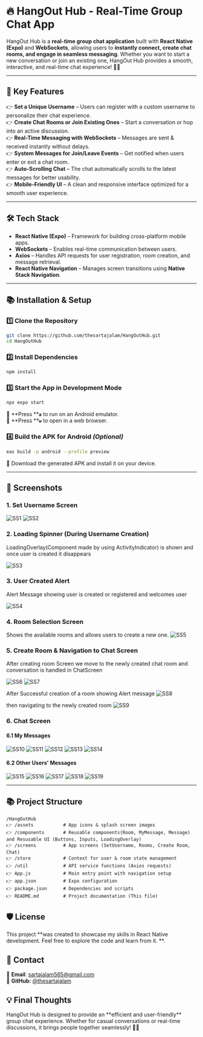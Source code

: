 # 🔥 HangOut Hub - Real-Time Group Chat App

HangOut Hub is a **real-time group chat application** built with **React Native (Expo)** and **WebSockets**, allowing users to **instantly connect, create chat rooms, and engage in seamless messaging**. Whether you want to start a new conversation or join an existing one, HangOut Hub provides a smooth, interactive, and real-time chat experience! 💬✨

---

## 🚀 **Key Features**

👉 **Set a Unique Username** – Users can register with a custom username to personalize their chat experience.\
👉 **Create Chat Rooms or Join Existing Ones** – Start a conversation or hop into an active discussion.\
👉 **Real-Time Messaging with WebSockets** – Messages are sent & received instantly without delays.\
👉 **System Messages for Join/Leave Events** – Get notified when users enter or exit a chat room.\
👉 **Auto-Scrolling Chat** – The chat automatically scrolls to the latest messages for better usability.\
👉 **Mobile-Friendly UI** – A clean and responsive interface optimized for a smooth user experience.

---

## 🛠 **Tech Stack**

- **React Native (Expo)** – Framework for building cross-platform mobile apps.
- **WebSockets** – Enables real-time communication between users.
- **Axios** – Handles API requests for user registration, room creation, and message retrieval.
- **React Native Navigation** – Manages screen transitions using **Native Stack Navigation**.

---

## 📚 **Installation & Setup**

### 1️⃣ **Clone the Repository**

```sh
git clone https://github.com/thesartajalam/HangOutHub.git  
cd HangOutHub  
```

### 2️⃣ **Install Dependencies**

```sh
npm install  
```

### 3️⃣ **Start the App in Development Mode**

```sh
npx expo start  
```

🔹 **Press ****`a`** to run on an Android emulator.\
🔹 **Press ****`w`** to open in a web browser.

### 4️⃣ **Build the APK for Android** *(Optional)*

```sh
eas build -p android --profile preview  
```

🔹 Download the generated APK and install it on your device.

---

## 📸 **Screenshots**

### **1. Set Username Screen**
![SS1](https://github.com/user-attachments/assets/aaf42919-bf71-4b68-a11c-78226e583d14)
![SS2](https://github.com/user-attachments/assets/ce93c3c4-dffa-41f6-aa66-8b949de8fbe0)


### **2. Loading Spinner (During Username Creation)**
LoadingOverlay(Component made by using ActivityIndicator) is shown and once user is created it disappears 

![SS3](https://github.com/user-attachments/assets/fb9593d8-78d2-46a4-91d8-dd7d453cc043)


### **3. User Created Alert**
Alert Message showing user is created or registered and welcomes user 

![SS4](https://github.com/user-attachments/assets/1ff19284-eab1-4d91-aea3-c642da6dd48c)


### **4. Room Selection Screen**

Shows the available rooms and allows users to create a new one.
![SS5](https://github.com/user-attachments/assets/113a0b1d-3a79-441c-983a-d14a019e8ba3)



### **5. Create Room & Navigation to Chat Screen**

After creating room Screen we move to the newly created chat room and conversation is handled in ChatScreen

![SS6](https://github.com/user-attachments/assets/26d6a083-2554-4646-9913-4ef68c90bca5)
![SS7](https://github.com/user-attachments/assets/cd1a67fa-8b89-4b34-90a3-7c13c6bb12d8)

After Successful creation of a room showing Alert message
![SS8](https://github.com/user-attachments/assets/ef45ffbb-44b6-492b-95d9-bdd39eca020d)

then navigating to the newly created room
![SS9](https://github.com/user-attachments/assets/e47a3910-2497-4f5b-9d00-372b1e25833c)



### **6. Chat Screen**

#### **6.1 My Messages**

![SS10](https://github.com/user-attachments/assets/e9d5aeb2-88e3-461a-81e3-4885e251393c)
![SS11](https://github.com/user-attachments/assets/85863d2e-2e2e-4bc5-a3e4-49b05708bfa8)
![SS12](https://github.com/user-attachments/assets/c477d3b1-97b3-4685-8e02-441308cd15db)
![SS13](https://github.com/user-attachments/assets/59bfc258-8dd0-4f26-b72a-04fe78122267)
![SS14](https://github.com/user-attachments/assets/11223c14-a2c6-4373-b493-fca9d082984b)


#### **6.2 Other Users' Messages**

![SS15](https://github.com/user-attachments/assets/aaf2b04f-fd96-4e55-9628-82394e8d7058)
![SS16](https://github.com/user-attachments/assets/510912b4-23e1-48a5-9411-975e13993eb2)
![SS17](https://github.com/user-attachments/assets/411138ff-ed05-40c3-9792-9e3969c428a7)
![SS18](https://github.com/user-attachments/assets/5dc5e17c-f6a3-4908-844b-862a9c78ad9b)
![SS19](https://github.com/user-attachments/assets/0ba30b5c-48e0-49a3-b3c1-f457ffb0e3c8)


---

## 📚 **Project Structure**

```
/HangOutHub  
👉 /assets           # App icons & splash screen images  
👉 /components       # Reusable components(Room, MyMessage, Message) and Resusable UI (Buttons, Inputs, LoadingOverlay)  
👉 /screens          # App screens (SetUsername, Rooms, Create Room, Chat)  
👉 /store            # Context for user & room state management  
👉 /util             # API service functions (Axios requests)  
👉 App.js            # Main entry point with navigation setup  
👉 app.json          # Expo configuration  
👉 package.json      # Dependencies and scripts  
👉 README.md         # Project documentation (This file)  
```

## 🛡 **License**

This project **was created to showcase my skills in React Native development. Feel free to explore the code and learn from it.
**.

## 📩 **Contact**

📧 **Email**: [sartajalam565@gmail.com](mailto\:sartajalam565@gmail.com)\
📎 **GitHub:** [@thesartajalam](https://github.com/thesartajalam)

## **💡 Final Thoughts** &#x20;

HangOut Hub is designed to provide an \*\*efficient and user-friendly\*\* group chat experience. Whether for casual conversations or real-time discussions, it brings people together seamlessly! 🚀🔥 &#x20;

